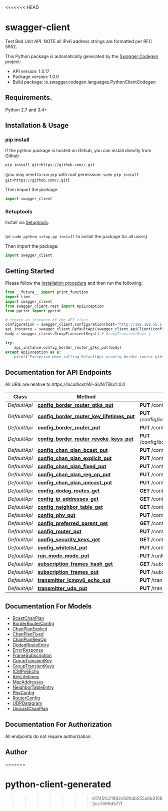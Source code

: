 <<<<<<< HEAD
# swagger-client
Test Bed Unit API. NOTE all IPv6 address strings are formatted per RFC 5952.

This Python package is automatically generated by the [Swagger Codegen](https://github.com/swagger-api/swagger-codegen) project:

- API version: 1.0.17
- Package version: 1.0.0
- Build package: io.swagger.codegen.languages.PythonClientCodegen

## Requirements.

Python 2.7 and 3.4+

## Installation & Usage
### pip install

If the python package is hosted on Github, you can install directly from Github

```sh
pip install git+https://github.com//.git
```
(you may need to run `pip` with root permission: `sudo pip install git+https://github.com//.git`)

Then import the package:
```python
import swagger_client 
```

### Setuptools

Install via [Setuptools](http://pypi.python.org/pypi/setuptools).

```sh

```
(or `sudo python setup.py install` to install the package for all users)

Then import the package:
```python
import swagger_client
```

## Getting Started

Please follow the [installation procedure](#installation--usage) and then run the following:

```python
from __future__ import print_function
import time
import swagger_client
from swagger_client.rest import ApiException
from pprint import pprint

# create an instance of the API class
configuration = swagger_client.Configuration(host="http://192.168.56.1:5000/Wi-SUN/TBU/1.0.0")
api_instance = swagger_client.DefaultApi(swagger_client.ApiClient(configuration))
body = swagger_client.GroupTransientKeys() # GroupTransientKeys | 

try:
    api_instance.config_border_router_gtks_put(body)
except ApiException as e:
    print("Exception when calling DefaultApi->config_border_router_gtks_put: %s\n" % e)

```

## Documentation for API Endpoints

All URIs are relative to *https://localhost/Wi-SUN/TBU/1.0.0*

Class | Method | HTTP request | Description
------------ | ------------- | ------------- | -------------
*DefaultApi* | [**config_border_router_gtks_put**](docs/DefaultApi.md#config_border_router_gtks_put) | **PUT** /config/borderRouter/gtks | 
*DefaultApi* | [**config_border_router_key_lifetimes_put**](docs/DefaultApi.md#config_border_router_key_lifetimes_put) | **PUT** /config/borderRouter/keyLifetimes | 
*DefaultApi* | [**config_border_router_put**](docs/DefaultApi.md#config_border_router_put) | **PUT** /config/borderRouter | 
*DefaultApi* | [**config_border_router_revoke_keys_put**](docs/DefaultApi.md#config_border_router_revoke_keys_put) | **PUT** /config/borderRouter/revokeKeys | 
*DefaultApi* | [**config_chan_plan_bcast_put**](docs/DefaultApi.md#config_chan_plan_bcast_put) | **PUT** /config/chanPlan/bcast | 
*DefaultApi* | [**config_chan_plan_explicit_put**](docs/DefaultApi.md#config_chan_plan_explicit_put) | **PUT** /config/chanPlan/explicit | 
*DefaultApi* | [**config_chan_plan_fixed_put**](docs/DefaultApi.md#config_chan_plan_fixed_put) | **PUT** /config/chanPlan/fixed | 
*DefaultApi* | [**config_chan_plan_reg_op_put**](docs/DefaultApi.md#config_chan_plan_reg_op_put) | **PUT** /config/chanPlan/regOp | 
*DefaultApi* | [**config_chan_plan_unicast_put**](docs/DefaultApi.md#config_chan_plan_unicast_put) | **PUT** /config/chanPlan/unicast | 
*DefaultApi* | [**config_dodag_routes_get**](docs/DefaultApi.md#config_dodag_routes_get) | **GET** /config/dodagRoutes | 
*DefaultApi* | [**config_ip_addresses_get**](docs/DefaultApi.md#config_ip_addresses_get) | **GET** /config/ipAddresses | 
*DefaultApi* | [**config_neighbor_table_get**](docs/DefaultApi.md#config_neighbor_table_get) | **GET** /config/neighborTable | 
*DefaultApi* | [**config_phy_put**](docs/DefaultApi.md#config_phy_put) | **PUT** /config/phy | 
*DefaultApi* | [**config_preferred_parent_get**](docs/DefaultApi.md#config_preferred_parent_get) | **GET** /config/preferredParent | 
*DefaultApi* | [**config_router_put**](docs/DefaultApi.md#config_router_put) | **PUT** /config/router | 
*DefaultApi* | [**config_security_keys_get**](docs/DefaultApi.md#config_security_keys_get) | **GET** /config/securityKeys | 
*DefaultApi* | [**config_whitelist_put**](docs/DefaultApi.md#config_whitelist_put) | **PUT** /config/whitelist | 
*DefaultApi* | [**run_mode_mode_put**](docs/DefaultApi.md#run_mode_mode_put) | **PUT** /runMode/{mode} | 
*DefaultApi* | [**subscription_frames_hash_get**](docs/DefaultApi.md#subscription_frames_hash_get) | **GET** /subscription/frames/hash | 
*DefaultApi* | [**subscription_frames_put**](docs/DefaultApi.md#subscription_frames_put) | **PUT** /subscription/frames | 
*DefaultApi* | [**transmitter_icmpv6_echo_put**](docs/DefaultApi.md#transmitter_icmpv6_echo_put) | **PUT** /transmitter/icmpv6Echo | 
*DefaultApi* | [**transmitter_udp_put**](docs/DefaultApi.md#transmitter_udp_put) | **PUT** /transmitter/udp | 


## Documentation For Models

 - [BcastChanPlan](docs/BcastChanPlan.md)
 - [BorderRouterConfig](docs/BorderRouterConfig.md)
 - [ChanPlanExplicit](docs/ChanPlanExplicit.md)
 - [ChanPlanFixed](docs/ChanPlanFixed.md)
 - [ChanPlanRegOp](docs/ChanPlanRegOp.md)
 - [DodagRouteEntry](docs/DodagRouteEntry.md)
 - [ErrorResponse](docs/ErrorResponse.md)
 - [FrameSubscription](docs/FrameSubscription.md)
 - [GroupTransientKey](docs/GroupTransientKey.md)
 - [GroupTransientKeys](docs/GroupTransientKeys.md)
 - [ICMPv6Echo](docs/ICMPv6Echo.md)
 - [KeyLifetimes](docs/KeyLifetimes.md)
 - [MacAddresses](docs/MacAddresses.md)
 - [NeighborTableEntry](docs/NeighborTableEntry.md)
 - [PhyConfig](docs/PhyConfig.md)
 - [RouterConfig](docs/RouterConfig.md)
 - [UDPDatagram](docs/UDPDatagram.md)
 - [UnicastChanPlan](docs/UnicastChanPlan.md)


## Documentation For Authorization

 All endpoints do not require authorization.


## Author



=======
# python-client-generated
>>>>>>> b1745fc21982c690db555a9b31082cc7499d577f
